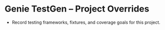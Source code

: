 # Genie TestGen – Project Overrides
- Record testing frameworks, fixtures, and coverage goals for this project.
